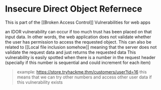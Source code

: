 # Insecure Direct Object Refernece
This is part of the [[Broken Access Control]] Vulnerabilities for web apps

an IDOR vulnerability can occur if too much trust has been placed on that input data. In other words, the web application does not validate whether the user has permission to access the requested object.
This can also be related to [[Local file inclusion somehow]] meaning that the server does not validate the request data and just returns the requested data
This vulnerability is easily spotted when there is a number in the request header (specially if this number is sequential and could increment for each item)
> example: https://store.tryhackme.thm/customers/user?id=16
> this means that we can try other numbers and access other user data if this vulnerability exists

